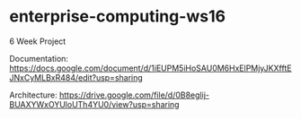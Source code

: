 # enterprise-computing-ws16
6 Week Project

Documentation: https://docs.google.com/document/d/1iEUPM5iHoSAU0M6HxElPMjyJKXfftEJNxCyMLBxR484/edit?usp=sharing

Architecture: https://drive.google.com/file/d/0B8eglij-BUAXYWxOYUloUTh4YU0/view?usp=sharing